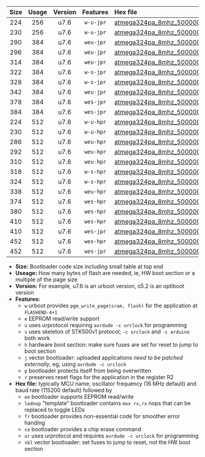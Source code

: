 |Size|Usage|Version|Features|Hex file|
|:-:|:-:|:-:|:-:|:--|
|224|256|u7.6|`w-u-jpr`|[atmega324pa_8mhz_500000bps_ur_vbl.hex](https://raw.githubusercontent.com/stefanrueger/urboot/main/atmega324pa_8mhz_500000bps_ur_vbl.hex)|
|230|256|u7.6|`w-u-jpr`|[atmega324pa_8mhz_500000bps_lednop_ur_vbl.hex](https://raw.githubusercontent.com/stefanrueger/urboot/main/atmega324pa_8mhz_500000bps_lednop_ur_vbl.hex)|
|290|384|u7.6|`weu-jpr`|[atmega324pa_8mhz_500000bps_ee_ur_vbl.hex](https://raw.githubusercontent.com/stefanrueger/urboot/main/atmega324pa_8mhz_500000bps_ee_ur_vbl.hex)|
|296|384|u7.6|`weu-jpr`|[atmega324pa_8mhz_500000bps_ee_lednop_ur_vbl.hex](https://raw.githubusercontent.com/stefanrueger/urboot/main/atmega324pa_8mhz_500000bps_ee_lednop_ur_vbl.hex)|
|314|384|u7.6|`weu-jpr`|[atmega324pa_8mhz_500000bps_ee_lednop_fr_ur_vbl.hex](https://raw.githubusercontent.com/stefanrueger/urboot/main/atmega324pa_8mhz_500000bps_ee_lednop_fr_ur_vbl.hex)|
|322|384|u7.6|`w-s-jpr`|[atmega324pa_8mhz_500000bps_vbl.hex](https://raw.githubusercontent.com/stefanrueger/urboot/main/atmega324pa_8mhz_500000bps_vbl.hex)|
|328|384|u7.6|`w-s-jpr`|[atmega324pa_8mhz_500000bps_lednop_vbl.hex](https://raw.githubusercontent.com/stefanrueger/urboot/main/atmega324pa_8mhz_500000bps_lednop_vbl.hex)|
|342|384|u7.6|`weu-jpr`|[atmega324pa_8mhz_500000bps_ee_lednop_fr_ce_ur_vbl.hex](https://raw.githubusercontent.com/stefanrueger/urboot/main/atmega324pa_8mhz_500000bps_ee_lednop_fr_ce_ur_vbl.hex)|
|378|384|u7.6|`wes-jpr`|[atmega324pa_8mhz_500000bps_ee_vbl.hex](https://raw.githubusercontent.com/stefanrueger/urboot/main/atmega324pa_8mhz_500000bps_ee_vbl.hex)|
|384|384|u7.6|`wes-jpr`|[atmega324pa_8mhz_500000bps_ee_lednop_vbl.hex](https://raw.githubusercontent.com/stefanrueger/urboot/main/atmega324pa_8mhz_500000bps_ee_lednop_vbl.hex)|
|224|512|u7.6|`w-u-hpr`|[atmega324pa_8mhz_500000bps_ur.hex](https://raw.githubusercontent.com/stefanrueger/urboot/main/atmega324pa_8mhz_500000bps_ur.hex)|
|230|512|u7.6|`w-u-hpr`|[atmega324pa_8mhz_500000bps_lednop_ur.hex](https://raw.githubusercontent.com/stefanrueger/urboot/main/atmega324pa_8mhz_500000bps_lednop_ur.hex)|
|286|512|u7.6|`weu-hpr`|[atmega324pa_8mhz_500000bps_ee_ur.hex](https://raw.githubusercontent.com/stefanrueger/urboot/main/atmega324pa_8mhz_500000bps_ee_ur.hex)|
|292|512|u7.6|`weu-hpr`|[atmega324pa_8mhz_500000bps_ee_lednop_ur.hex](https://raw.githubusercontent.com/stefanrueger/urboot/main/atmega324pa_8mhz_500000bps_ee_lednop_ur.hex)|
|310|512|u7.6|`weu-hpr`|[atmega324pa_8mhz_500000bps_ee_lednop_fr_ur.hex](https://raw.githubusercontent.com/stefanrueger/urboot/main/atmega324pa_8mhz_500000bps_ee_lednop_fr_ur.hex)|
|318|512|u7.6|`w-s-hpr`|[atmega324pa_8mhz_500000bps.hex](https://raw.githubusercontent.com/stefanrueger/urboot/main/atmega324pa_8mhz_500000bps.hex)|
|324|512|u7.6|`w-s-hpr`|[atmega324pa_8mhz_500000bps_lednop.hex](https://raw.githubusercontent.com/stefanrueger/urboot/main/atmega324pa_8mhz_500000bps_lednop.hex)|
|338|512|u7.6|`weu-hpr`|[atmega324pa_8mhz_500000bps_ee_lednop_fr_ce_ur.hex](https://raw.githubusercontent.com/stefanrueger/urboot/main/atmega324pa_8mhz_500000bps_ee_lednop_fr_ce_ur.hex)|
|374|512|u7.6|`wes-hpr`|[atmega324pa_8mhz_500000bps_ee.hex](https://raw.githubusercontent.com/stefanrueger/urboot/main/atmega324pa_8mhz_500000bps_ee.hex)|
|380|512|u7.6|`wes-hpr`|[atmega324pa_8mhz_500000bps_ee_lednop.hex](https://raw.githubusercontent.com/stefanrueger/urboot/main/atmega324pa_8mhz_500000bps_ee_lednop.hex)|
|410|512|u7.6|`wes-hpr`|[atmega324pa_8mhz_500000bps_ee_lednop_fr.hex](https://raw.githubusercontent.com/stefanrueger/urboot/main/atmega324pa_8mhz_500000bps_ee_lednop_fr.hex)|
|410|512|u7.6|`wes-jpr`|[atmega324pa_8mhz_500000bps_ee_lednop_fr_vbl.hex](https://raw.githubusercontent.com/stefanrueger/urboot/main/atmega324pa_8mhz_500000bps_ee_lednop_fr_vbl.hex)|
|452|512|u7.6|`wes-hpr`|[atmega324pa_8mhz_500000bps_ee_lednop_fr_ce.hex](https://raw.githubusercontent.com/stefanrueger/urboot/main/atmega324pa_8mhz_500000bps_ee_lednop_fr_ce.hex)|
|452|512|u7.6|`wes-jpr`|[atmega324pa_8mhz_500000bps_ee_lednop_fr_ce_vbl.hex](https://raw.githubusercontent.com/stefanrueger/urboot/main/atmega324pa_8mhz_500000bps_ee_lednop_fr_ce_vbl.hex)|

- **Size:** Bootloader code size including small table at top end
- **Useage:** How many bytes of flash are needed, ie, HW boot section or a multiple of the page size
- **Version:** For example, u7.6 is an urboot version, o5.2 is an optiboot version
- **Features:**
  + `w` urboot provides `pgm_write_page(sram, flash)` for the application at `FLASHEND-4+1`
  + `e` EEPROM read/write support
  + `u` uses urprotocol requiring `avrdude -c urclock` for programming
  + `s` uses skeleton of STK500v1 protocol; `-c urclock` and `-c arduino` both work
  + `h` hardware boot section: make sure fuses are set for reset to jump to boot section
  + `j` vector bootloader: uploaded applications *need to be patched externally*, eg, using `avrdude -c urclock`
  + `p` bootloader protects itself from being overwritten
  + `r` preserves reset flags for the application in the register R2
- **Hex file:** typically MCU name, oscillator frequency (16 MHz default) and baud rate (115200 default) followed by
  + `ee` bootloader supports EEPROM read/write
  + `lednop` "template" bootloader contains `mov rx,rx` nops that can be replaced to toggle LEDs
  + `fr` bootloader provides non-essential code for smoother error handing
  + `ce` bootloader provides a chip erase command
  + `ur` uses urprotocol and requires `avrdude -c urclock` for programming
  + `vbl` vector bootloader: set fuses to jump to reset, not the HW boot section
